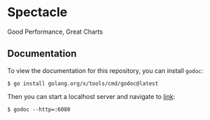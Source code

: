 # Spectacle
Good Performance, Great Charts 

## Documentation 

To view the documentation for this repository, you can install `godoc`:
```
$ go install golang.org/x/tools/cmd/godoc@latest
```

Then you can start a localhost server and navigate to [link](http://localhost:6080/pkg/github.com/dantespe/spectacle/): 
```
$ godoc --http=:6080
```